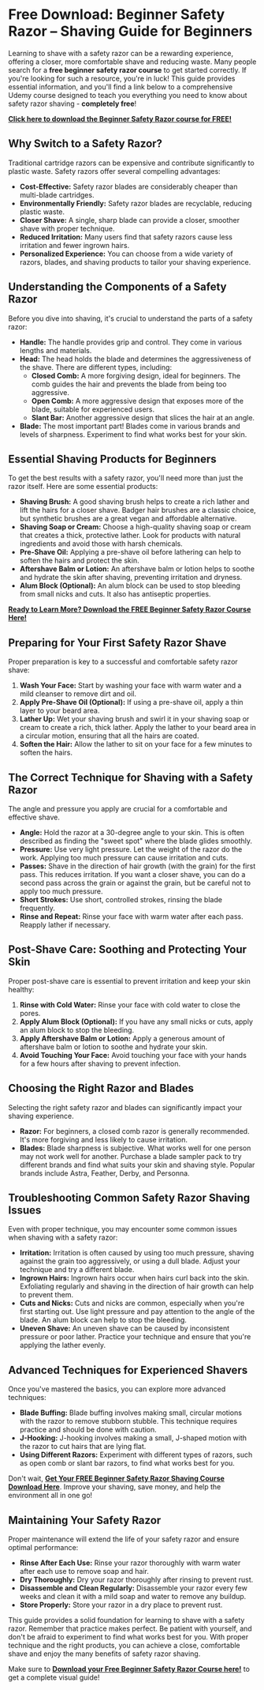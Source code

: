 # Free Download: Beginner Safety Razor – Shaving Guide for Beginners

Learning to shave with a safety razor can be a rewarding experience, offering a closer, more comfortable shave and reducing waste. Many people search for a **free beginner safety razor course** to get started correctly. If you're looking for such a resource, you're in luck! This guide provides essential information, and you'll find a link below to a comprehensive Udemy course designed to teach you everything you need to know about safety razor shaving - **completely free**!

[**Click here to download the Beginner Safety Razor course for FREE!**](https://udemywork.com/beginner-safety-razor)

## Why Switch to a Safety Razor?

Traditional cartridge razors can be expensive and contribute significantly to plastic waste. Safety razors offer several compelling advantages:

*   **Cost-Effective:** Safety razor blades are considerably cheaper than multi-blade cartridges.
*   **Environmentally Friendly:** Safety razor blades are recyclable, reducing plastic waste.
*   **Closer Shave:** A single, sharp blade can provide a closer, smoother shave with proper technique.
*   **Reduced Irritation:** Many users find that safety razors cause less irritation and fewer ingrown hairs.
*   **Personalized Experience:** You can choose from a wide variety of razors, blades, and shaving products to tailor your shaving experience.

## Understanding the Components of a Safety Razor

Before you dive into shaving, it's crucial to understand the parts of a safety razor:

*   **Handle:** The handle provides grip and control. They come in various lengths and materials.
*   **Head:** The head holds the blade and determines the aggressiveness of the shave. There are different types, including:
    *   **Closed Comb:** A more forgiving design, ideal for beginners. The comb guides the hair and prevents the blade from being too aggressive.
    *   **Open Comb:** A more aggressive design that exposes more of the blade, suitable for experienced users.
    *   **Slant Bar:** Another aggressive design that slices the hair at an angle.
*   **Blade:** The most important part! Blades come in various brands and levels of sharpness. Experiment to find what works best for your skin.

## Essential Shaving Products for Beginners

To get the best results with a safety razor, you'll need more than just the razor itself. Here are some essential products:

*   **Shaving Brush:** A good shaving brush helps to create a rich lather and lift the hairs for a closer shave. Badger hair brushes are a classic choice, but synthetic brushes are a great vegan and affordable alternative.
*   **Shaving Soap or Cream:** Choose a high-quality shaving soap or cream that creates a thick, protective lather. Look for products with natural ingredients and avoid those with harsh chemicals.
*   **Pre-Shave Oil:** Applying a pre-shave oil before lathering can help to soften the hairs and protect the skin.
*   **Aftershave Balm or Lotion:** An aftershave balm or lotion helps to soothe and hydrate the skin after shaving, preventing irritation and dryness.
*   **Alum Block (Optional):** An alum block can be used to stop bleeding from small nicks and cuts. It also has antiseptic properties.

[**Ready to Learn More? Download the FREE Beginner Safety Razor Course Here!**](https://udemywork.com/beginner-safety-razor)

## Preparing for Your First Safety Razor Shave

Proper preparation is key to a successful and comfortable safety razor shave:

1.  **Wash Your Face:** Start by washing your face with warm water and a mild cleanser to remove dirt and oil.
2.  **Apply Pre-Shave Oil (Optional):** If using a pre-shave oil, apply a thin layer to your beard area.
3.  **Lather Up:** Wet your shaving brush and swirl it in your shaving soap or cream to create a rich, thick lather. Apply the lather to your beard area in a circular motion, ensuring that all the hairs are coated.
4.  **Soften the Hair:** Allow the lather to sit on your face for a few minutes to soften the hairs.

## The Correct Technique for Shaving with a Safety Razor

The angle and pressure you apply are crucial for a comfortable and effective shave.

*   **Angle:** Hold the razor at a 30-degree angle to your skin. This is often described as finding the "sweet spot" where the blade glides smoothly.
*   **Pressure:** Use very light pressure. Let the weight of the razor do the work. Applying too much pressure can cause irritation and cuts.
*   **Passes:** Shave in the direction of hair growth (with the grain) for the first pass. This reduces irritation. If you want a closer shave, you can do a second pass across the grain or against the grain, but be careful not to apply too much pressure.
*   **Short Strokes:** Use short, controlled strokes, rinsing the blade frequently.
*   **Rinse and Repeat:** Rinse your face with warm water after each pass. Reapply lather if necessary.

## Post-Shave Care: Soothing and Protecting Your Skin

Proper post-shave care is essential to prevent irritation and keep your skin healthy:

1.  **Rinse with Cold Water:** Rinse your face with cold water to close the pores.
2.  **Apply Alum Block (Optional):** If you have any small nicks or cuts, apply an alum block to stop the bleeding.
3.  **Apply Aftershave Balm or Lotion:** Apply a generous amount of aftershave balm or lotion to soothe and hydrate your skin.
4.  **Avoid Touching Your Face:** Avoid touching your face with your hands for a few hours after shaving to prevent infection.

## Choosing the Right Razor and Blades

Selecting the right safety razor and blades can significantly impact your shaving experience.

*   **Razor:** For beginners, a closed comb razor is generally recommended. It's more forgiving and less likely to cause irritation.
*   **Blades:** Blade sharpness is subjective. What works well for one person may not work well for another. Purchase a blade sampler pack to try different brands and find what suits your skin and shaving style. Popular brands include Astra, Feather, Derby, and Personna.

## Troubleshooting Common Safety Razor Shaving Issues

Even with proper technique, you may encounter some common issues when shaving with a safety razor:

*   **Irritation:** Irritation is often caused by using too much pressure, shaving against the grain too aggressively, or using a dull blade. Adjust your technique and try a different blade.
*   **Ingrown Hairs:** Ingrown hairs occur when hairs curl back into the skin. Exfoliating regularly and shaving in the direction of hair growth can help to prevent them.
*   **Cuts and Nicks:** Cuts and nicks are common, especially when you're first starting out. Use light pressure and pay attention to the angle of the blade. An alum block can help to stop the bleeding.
*   **Uneven Shave:** An uneven shave can be caused by inconsistent pressure or poor lather. Practice your technique and ensure that you're applying the lather evenly.

## Advanced Techniques for Experienced Shavers

Once you've mastered the basics, you can explore more advanced techniques:

*   **Blade Buffing:** Blade buffing involves making small, circular motions with the razor to remove stubborn stubble. This technique requires practice and should be done with caution.
*   **J-Hooking:** J-hooking involves making a small, J-shaped motion with the razor to cut hairs that are lying flat.
*   **Using Different Razors:** Experiment with different types of razors, such as open comb or slant bar razors, to find what works best for you.

Don't wait, **[Get Your FREE Beginner Safety Razor Shaving Course Download Here](https://udemywork.com/beginner-safety-razor)**. Improve your shaving, save money, and help the environment all in one go!

## Maintaining Your Safety Razor

Proper maintenance will extend the life of your safety razor and ensure optimal performance:

*   **Rinse After Each Use:** Rinse your razor thoroughly with warm water after each use to remove soap and hair.
*   **Dry Thoroughly:** Dry your razor thoroughly after rinsing to prevent rust.
*   **Disassemble and Clean Regularly:** Disassemble your razor every few weeks and clean it with a mild soap and water to remove any buildup.
*   **Store Properly:** Store your razor in a dry place to prevent rust.

This guide provides a solid foundation for learning to shave with a safety razor. Remember that practice makes perfect. Be patient with yourself, and don't be afraid to experiment to find what works best for you. With proper technique and the right products, you can achieve a close, comfortable shave and enjoy the many benefits of safety razor shaving.

Make sure to **[Download your Free Beginner Safety Razor Course here!](https://udemywork.com/beginner-safety-razor)** to get a complete visual guide!
